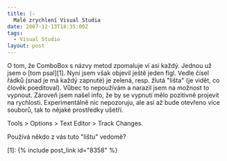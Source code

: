 ```yaml
---
title: |-
  Malé zrychlení Visual Studia
date: 2007-12-13T18:35:00Z
tags:
  - Visual Studio
layout: post
---
```

O tom, že ComboBox s názvy metod zpomaluje ví asi každý. Jednou už jsem o [tom psal][1]. Nyní jsem však objevil ještě jeden fígl. Vedle čísel řádků (snad je má každý zapnuté) je zelená, resp. žlutá "lišta" (je vidět, co člověk poeditoval). Vůbec to nepoužívám a narazil jsem na možnost to vypnout. Zároveň jsem našel info, že by se vypnutí mělo pozitivně projevit na rychlosti. Experimentálně nic nepozoruju, ale asi až bude otevřeno více souborů, tak to nějaké prostředky ušetří.

Tools > Options > Text Editor > Track Changes.

Používá někdo z vás tuto "lištu" vedomě?

[1]: {% include post_link id="8358" %}